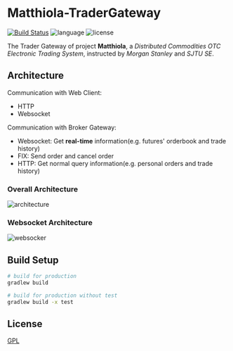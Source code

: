 # Matthiola-TraderGateway

[![Build Status](https://travis-ci.com/ljw9609/Matthiola-TraderGateway.svg?token=rZsycNAAqukSyU9AujYH&branch=master)](https://travis-ci.com/ljw9609/Matthiola-TraderGateway)
![language](https://img.shields.io/badge/language-java-red.svg)
![license](https://img.shields.io/badge/license-GPL-yellow.svg)

The Trader Gateway of project **Matthiola**, a *Distributed Commodities OTC Electronic Trading System*, instructed by *Morgan Stanley* and *SJTU SE*.

## Architecture

Communication with Web Client:
+ HTTP
+ Websocket

Communication with Broker Gateway:
+ Websocket: Get **real-time** information(e.g. futures' orderbook and trade history)
+ FIX: Send order and cancel order
+ HTTP: Get normal query information(e.g. personal orders and trade history)

### Overall Architecture

![architecture](https://raw.githubusercontent.com/ljw9609/markdown-pictures/master/gatewayarchitecture.png?token=ATNvW2LapNgKNG34AGYUbdVkx_SWoAtGks5bJHh4wA%3D%3D)

### Websocket Architecture

![websocker](https://raw.githubusercontent.com/ljw9609/markdown-pictures/master/websocket.png?token=ATNvWxgTQdCkZSTlN3bC7865va2eBcxeks5bJHpswA%3D%3D)


## Build Setup
``` bash
# build for production
gradlew build

# build for production without test
gradlew build -x test

```

## License
[GPL](https://github.com/ljw9609/Matthiola-TraderGateway/blob/master/LICENSE)

